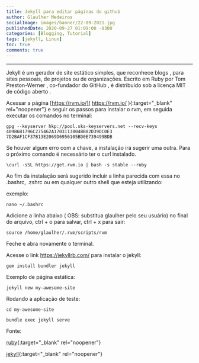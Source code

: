 ```yaml
---
title: Jekyll para editar páginas do github
author: Glaulher Medeiros
socialImage: images/banner/22-09-2021.jpg
publishedDate: 2020-09-27 01:09:00 -0300
categories: [Blogging, Tutorial]
tags: [jekyll, Linux]
toc: true
comments: true
---
```

***

Jekyll é um gerador de site estático simples, que reconhece blogs , para sites pessoais, de projetos ou de organizações. Escrito em Ruby por Tom Preston-Werner , co-fundador do GitHub , é distribuído sob a licença MIT de código aberto .

Acessar a página  [https://rvm.io/]( https://rvm.io/ ){:target="_blank" rel="noopener"}  e seguir os passos para instalar o rvm, em seguida executar os comandos no terminal:


```shell
gpg --keyserver hkp://pool.sks-keyservers.net --recv-keys 409B6B1796C275462A1703113804BB82D39DC0E3 7D2BAF1CF37B13E2069D6956105BD0E739499BDB
```
Se houver algum erro com a chave, a instalação irá sugerir uma outra.
Para o próximo comando é necessário ter o curl instalado.

```shell
\curl -sSL https://get.rvm.io | bash -s stable --ruby
```

Ao fim da instalação será sugerido incluir a linha parecida com essa no .bashrc, .zshrc ou em qualquer outro shell que esteja utilizando:

exemplo:

```shell
nano ~/.bashrc
```

Adicione a linha abaixo ( OBS: substitua glaulher pelo seu usuário) no final do arquivo, ctrl + o para salvar, ctrl + x para sair:

```shell
source /home/glaulher/.rvm/scripts/rvm
```

Feche e abra novamente o terminal.

Acesse o link https://jekyllrb.com/ para instalar o jekyll:

```shell
gem install bundler jekyll
```
Exemplo de página estática:

```shell
jekyll new my-awesome-site
```

Rodando a aplicação de teste:

```shell
cd my-awesome-site
```
```shell
bundle exec jekyll serve
```



Fonte:

[ruby]( https://www.ruby-lang.org/pt/){:target="_blank" rel="noopener"}

[jekyll](https://jekyllrb.com/){:target="_blank" rel="noopener"}

​

